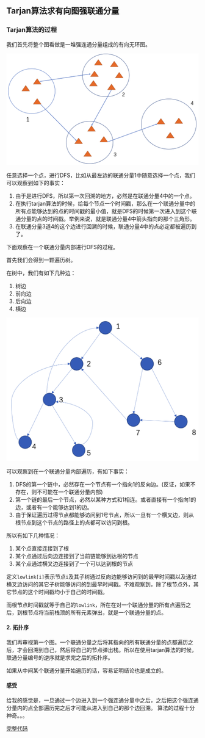 ## Tarjan算法求有向图强联通分量

### Tarjan算法的过程

我们首先将整个图看做是一堆强连通分量组成的有向无环图。

![image-20201106143724723](imge/1.png)

任意选择一个点，进行DFS，比如从最左边的联通分量1中随意选择一个点，我们可以观察到如下的事实：

1. 由于是进行DFS，所以第一次回溯的地方，必然是在联通分量4中的一个点。
2. 在执行tarjan算法的时候，给每个节点一个时间戳，那么在一个联通分量中的所有点能够达到的点的时间戳的最小值，就是DFS的时候第一次进入到这个联通分量的点的时间戳。举例来说，就是联通分量4中箭头指向的那个三角形。
3. 在联通分量3道4的这个边进行回溯的时候，联通分量4中的点必定都被遍历到了。

下面观察在一个联通分量内部进行DFS的过程。

首先我们会得到一颗遍历树。

在树中，我们有如下几种边：

1. 树边
2. 前向边
3. 后向边
4. 横边

![image-20201106145229437](imge/2.png)

可以观察到在一个联通分量内部遍历，有如下事实：

1. DFS的第一个链中，必然存在一个节点有一个指向1的反向边。(反证，如果不存在，则不可能在一个联通分量内部)
2. 第一个链的最后一个节点，必然以某种方式和1相连。或者直接有一个指向1的边，或者有一个能够达到1的边。
3. 由于保证遍历过得节点都能够访问到1号节点，所以一旦有一个横叉边，则从根节点到这个节点的路径上的点都可以访问到根。

所以有如下几种情况：

1. 某个点直接连接到了根
2. 某个点通过后向边连接到了当前链能够到达根的节点
3. 某个点通过横叉边连接到了一个可以达到根的节点

定义`lowlink[i]`表示节点`i`及其子树通过反向边能够访问到的最早时间戳以及通过横叉边访问的其它子树能够访问的到最早时间戳。不难观察到，除了根节点外，其它节点的这个时间戳均小于自己的时间戳。

而根节点时间戳就等于自己的`lowlink`，所在在对一个联通分量的所有点遍历之后，到根节点将当前栈顶的所有元素弹出，就是一个联通分量的点。

#### 2. 拓扑序

我们再审视第一个图。一个联通分量之后将其指向的所有联通分量的点都遍历之后，才会回溯到自己，然后将自己的节点弹出栈。所以在使用tarjan算法的时候，联通分量编号的逆序就是求完之后的拓扑序。

如果从中间某个联通分量开始遍历的话，容易证明结论也是成立的。

#### 感受

给我的感觉是，一旦通过一个边进入到一个强连通分量中之后，之后把这个强连通分量内的点全部遍历完之后才可能从进入到自己的那个边回溯。
算法的过程十分神奇。。。

[完整代码](有向图强联通分量.cpp)

